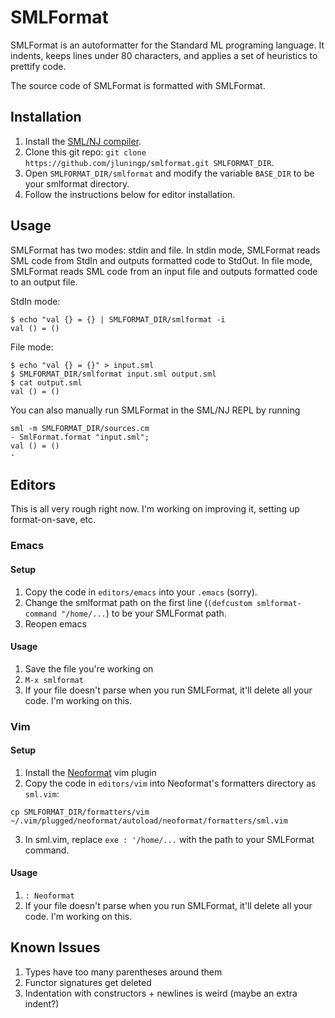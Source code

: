 # SMLFormat

SMLFormat is an autoformatter for the Standard ML programing language. It indents, keeps lines under 80 characters, and applies a set of heuristics to prettify code. 

The source code of SMLFormat is formatted with SMLFormat.


## Installation

1. Install the [SML/NJ compiler](https://www.smlnj.org).
2. Clone this git repo: `git clone https://github.com/jluningp/smlformat.git SMLFORMAT_DIR`.
3. Open `SMLFORMAT_DIR/smlformat` and modify the variable `BASE_DIR` to be your smlformat directory.
3. Follow the instructions below for editor installation. 

## Usage

SMLFormat has two modes: stdin and file. In stdin mode, SMLFormat reads SML code from StdIn and outputs formatted code to StdOut. In file mode, SMLFormat reads SML code from an input file and outputs formatted code to an output file. 

StdIn mode:
```
$ echo "val {} = {} | SMLFORMAT_DIR/smlformat -i 
val () = ()
```

File mode:
```
$ echo "val {} = {}" > input.sml
$ SMLFORMAT_DIR/smlformat input.sml output.sml
$ cat output.sml
val () = ()
```

You can also manually run SMLFormat in the SML/NJ REPL by running 
```
sml -m SMLFORMAT_DIR/sources.cm
- SmlFormat.format "input.sml";
val () = ()
- 
```

## Editors
This is all very rough right now. I'm working on improving it, setting up format-on-save, etc. 
### Emacs
#### Setup
1. Copy the code in `editors/emacs` into your `.emacs` (sorry).
2. Change the smlformat path on the first line (`(defcustom smlformat-command "/home/...`) to be your SMLFormat path.
3. Reopen emacs

#### Usage 
1. Save the file you're working on
2. `M-x smlformat`
3. If your file doesn't parse when you run SMLFormat, it'll delete all your code. I'm working on this. 

### Vim
#### Setup
1. Install the [Neoformat](https://github.com/sbdchd/neoformat) vim plugin
2. Copy the code in `editors/vim` into Neoformat's formatters directory as `sml.vim`:
```
cp SMLFORMAT_DIR/formatters/vim ~/.vim/plugged/neoformat/autoload/neoformat/formatters/sml.vim
```
3. In sml.vim, replace `exe : '/home/...` with the path to your SMLFormat command. 

#### Usage
1. `: Neoformat`
2. If your file doesn't parse when you run SMLFormat, it'll delete all your code. I'm working on this. 

## Known Issues
1. Types have too many parentheses around them
2. Functor signatures get deleted
3. Indentation with constructors + newlines is weird (maybe an extra indent?)
